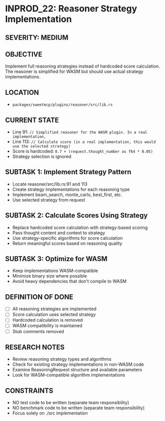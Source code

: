 # INPROD_22: Reasoner Strategy Implementation

## SEVERITY: MEDIUM

## OBJECTIVE
Implement full reasoning strategies instead of hardcoded score calculation. The reasoner is simplified for WASM but should use actual strategy implementations.

## LOCATION
- `packages/sweetmcp/plugins/reasoner/src/lib.rs`

## CURRENT STATE
- Line 91: `// Simplified reasoner for the WASM plugin. In a real implementation,`
- Line 113: `// Calculate score (in a real implementation, this would use the selected strategy)`
- Score is hardcoded: `0.7 + (request.thought_number as f64 * 0.05)`
- Strategy selection is ignored

## SUBTASK 1: Implement Strategy Pattern
- Locate reasoner/src/lib.rs:91 and 113
- Create strategy implementations for each reasoning type
- Implement beam_search, monte_carlo, best_first, etc.
- Use selected strategy from request

## SUBTASK 2: Calculate Scores Using Strategy
- Replace hardcoded score calculation with strategy-based scoring
- Pass thought content and context to strategy
- Use strategy-specific algorithms for score calculation
- Return meaningful scores based on reasoning quality

## SUBTASK 3: Optimize for WASM
- Keep implementations WASM-compatible
- Minimize binary size where possible
- Avoid heavy dependencies that don't compile to WASM

## DEFINITION OF DONE
- [ ] All reasoning strategies are implemented
- [ ] Score calculation uses selected strategy
- [ ] Hardcoded calculation is removed
- [ ] WASM compatibility is maintained
- [ ] Stub comments removed

## RESEARCH NOTES
- Review reasoning strategy types and algorithms
- Check for existing strategy implementations in non-WASM code
- Examine ReasoningRequest structure and available parameters
- Look for WASM-compatible algorithm implementations

## CONSTRAINTS
- NO test code to be written (separate team responsibility)
- NO benchmark code to be written (separate team responsibility)
- Focus solely on ./src implementation
